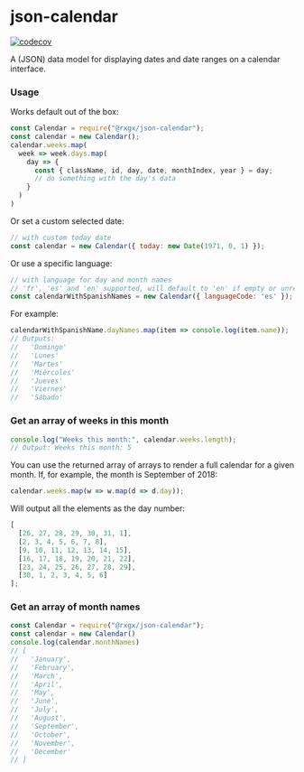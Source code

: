 # json-calendar

[![codecov](https://codecov.io/gh/rxgx/json-calendar/branch/master/graph/badge.svg)](https://codecov.io/gh/rxgx/json-calendar)

A (JSON) data model for displaying dates and date ranges on a calendar interface.

### Usage

Works default out of the box:

```js
const Calendar = require("@rxgx/json-calendar");
const calendar = new Calendar();
calendar.weeks.map(
  week => week.days.map(
    day => {
      const { className, id, day, date, monthIndex, year } = day;
      // do something with the day's data
    }
  )
)
```

Or set a custom selected date:

```js
// with custom today date
const calendar = new Calendar({ today: new Date(1971, 0, 1) });
```

Or use a specific language:

```js
// with language for day and month names
// 'fr', 'es' and 'en' supported, will default to 'en' if empty or unrecognized
const calendarWithSpanishNames = new Calendar({ languageCode: 'es' });
```

For example: 

```js
calendarWithSpanishName.dayNames.map(item => console.log(item.name));
// Outputs:
//   'Domingo'
//   'Lunes'
//   'Martes'
//   'Miércoles'
//   'Jueves'
//   'Viernes'
//   'Sábado'
```

### Get an array of weeks in this month

```js
console.log("Weeks this month:", calendar.weeks.length);
// Output: Weeks this month: 5
```

You can use the returned array of arrays to render a full calendar for a given month. If, for example, the month is September of 2018:

```js
calendar.weeks.map(w => w.map(d => d.day));
```

Will output all the elements as the day number:

```js
[
  [26, 27, 28, 29, 30, 31, 1],
  [2, 3, 4, 5, 6, 7, 8],
  [9, 10, 11, 12, 13, 14, 15],
  [16, 17, 18, 19, 20, 21, 22],
  [23, 24, 25, 26, 27, 28, 29],
  [30, 1, 2, 3, 4, 5, 6]
];
```

### Get an array of month names

```js
const Calendar = require("@rxgx/json-calendar");
const calendar = new Calendar()
console.log(calendar.monthNames)
// [
//   'January',
//   'February',
//   'March',
//   'April',
//   'May',
//   'June',
//   'July',
//   'August',
//   'September',
//   'October',
//   'November',
//   'December'
// ]
```
